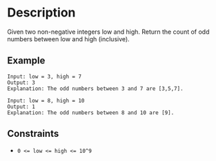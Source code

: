 # Description

Given two non-negative integers low and high. Return the count of odd numbers between low and high (inclusive).

## Example

```
Input: low = 3, high = 7
Output: 3
Explanation: The odd numbers between 3 and 7 are [3,5,7].
```

```
Input: low = 8, high = 10
Output: 1
Explanation: The odd numbers between 8 and 10 are [9].
```

## Constraints

- `0 <= low <= high <= 10^9`
